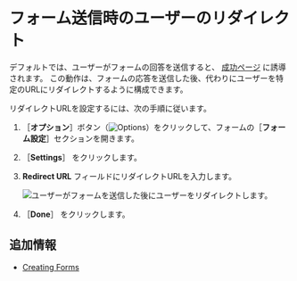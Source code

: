 # フォーム送信時のユーザーのリダイレクト

デフォルトでは、ユーザーがフォームの回答を送信すると、 [成功ページ](../creating-and-managing-forms/creating-forms.md#adding-a-success-page) に誘導されます。 この動作は、フォームの応答を送信した後、代わりにユーザーを特定のURLにリダイレクトするように構成できます。

リダイレクトURLを設定するには、次の手順に従います。

1. ［**オプション**］ボタン（![Options](../../../images/icon-actions.png)）をクリックして、フォームの［**フォーム設定**］セクションを開きます。
1. ［**Settings**］ をクリックします。
1. **Redirect URL** フィールドにリダイレクトURLを入力します。

    ![ユーザーがフォームを送信した後にユーザーをリダイレクトします。](./redirecting-users-on-form-submission/images/01.png)

1. ［**Done**］ をクリックします。

<a name="追加情報" />

## 追加情報

* [Creating Forms](../creating-and-managing-forms/creating-forms.md)
